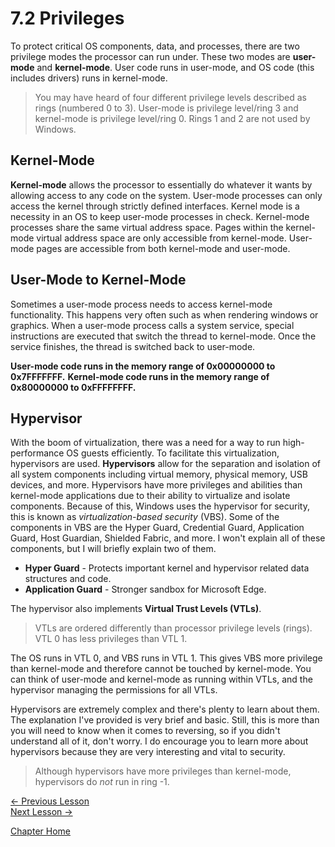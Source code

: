 # 7.2 Privileges
To protect critical OS components, data, and processes, there are two privilege modes the processor can run under. These two modes are **user-mode** and **kernel-mode**. User code runs in user-mode, and OS code (this includes drivers) runs in kernel-mode.

> You may have heard of four different privilege levels described as rings (numbered 0 to 3). User-mode is privilege level/ring 3 and kernel-mode is privilege level/ring 0. Rings 1 and 2 are not used by Windows.

## Kernel-Mode
**Kernel-mode** allows the processor to essentially do whatever it wants by allowing access to any code on the system. User-mode processes can only access the kernel through strictly defined interfaces. Kernel mode is a necessity in an OS to keep user-mode processes in check. Kernel-mode processes share the same virtual address space. Pages within the kernel-mode virtual address space are only accessible from kernel-mode. User-mode pages are accessible from both kernel-mode and user-mode.

## User-Mode to Kernel-Mode
Sometimes a user-mode process needs to access kernel-mode functionality. This happens very often such as when rendering windows or graphics. When a user-mode process calls a system service, special instructions are executed that switch the thread to kernel-mode. Once the service finishes, the thread is switched back to user-mode.

**User-mode code runs in the memory range of 0x00000000 to 0x7FFFFFFF.**
**Kernel-mode code runs in the memory range of 0x80000000 to 0xFFFFFFFF.**

## Hypervisor
With the boom of virtualization, there was a need for a way to run high-performance OS guests efficiently. To facilitate this virtualization, hypervisors are used. **Hypervisors** allow for the separation and isolation of all system components including virtual memory, physical memory, USB devices, and more. Hypervisors have more privileges and abilities than kernel-mode applications due to their ability to virtualize and isolate components. Because of this, Windows uses the hypervisor for security, this is known as *virtualization-based security* (VBS). Some of the components in VBS are the Hyper Guard, Credential Guard, Application Guard, Host Guardian, Shielded Fabric, and more. I won't explain all of these components, but I will briefly explain two of them.
* **Hyper Guard** - Protects important kernel and hypervisor related data structures and code.
* **Application Guard** - Stronger sandbox for Microsoft Edge.

The hypervisor also implements **Virtual Trust Levels (VTLs)**. 
> VTLs are ordered differently than processor privilege levels (rings). VTL 0 has less privileges than VTL 1. 

The OS runs in VTL 0, and VBS runs in VTL 1. This gives VBS more privilege than kernel-mode and therefore cannot be touched by kernel-mode. You can think of user-mode and kernel-mode as running within VTLs, and the hypervisor managing the permissions for all VTLs.

Hypervisors are extremely complex and there's plenty to learn about them. The explanation I've provided is very brief and basic. Still, this is more than you will need to know when it comes to reversing, so if you didn't understand all of it, don't worry. I do encourage you to learn more about hypervisors because they are very interesting and vital to security.

> Although hypervisors have more privileges than kernel-mode, hypervisors do *not* run in ring -1.

[<- Previous Lesson](7.1%20VirtualMemory.md)  
[Next Lesson ->](7.3%20Architecture.md)  

[Chapter Home](7.0%20Windows.md) 